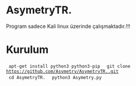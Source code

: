 # AsymetryTR.
  
   Program sadece Kali linux üzerinde çalışmaktadır.!!!
   
# Kurulum

<code> apt-get install python3 python3-pip </code>
<code> git clone https://github.com/Asymetry/AsymetryTR..git </code>
<code> cd AsymetryTR. </code> 
<code> python3 Asymetry.py </code>
